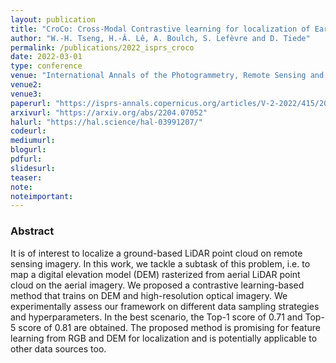 ```yaml
---
layout: publication
title: "CroCo: Cross-Modal Contrastive learning for localization of Earth Observation data"
author: "W.-H. Tseng, H.-Â. Lê, A. Boulch, S. Lefèvre and D. Tiede"
permalink: /publications/2022_isprs_croco
date: 2022-03-01
type: conference
venue: "International Annals of the Photogrammetry, Remote Sensing and Spatial Information Sciences, ISPRS Congress"
venue2: 
venue3:
paperurl: "https://isprs-annals.copernicus.org/articles/V-2-2022/415/2022/"
arxivurl: "https://arxiv.org/abs/2204.07052"
halurl: "https://hal.science/hal-03991207/"
codeurl: 
mediumurl: 
blogurl: 
pdfurl: 
slidesurl: 
teaser:
note:
noteimportant: 
---
```



### Abstract

It is of interest to localize a ground-based LiDAR point cloud on remote sensing imagery. In this work, we tackle a subtask of this problem, i.e. to map a digital elevation model (DEM) rasterized from aerial LiDAR point cloud on the aerial imagery. We proposed a contrastive learning-based method that trains on DEM and high-resolution optical imagery. We experimentally assess our framework on different data sampling strategies and hyperparameters. In the best scenario, the Top-1 score of 0.71 and Top-5 score of 0.81 are obtained. The proposed method is promising for feature learning from RGB and DEM for localization and is potentially applicable to other data sources too.